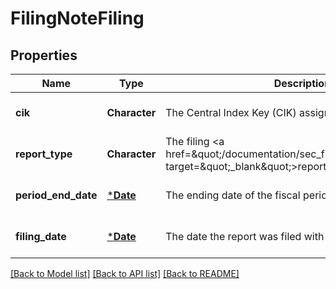 # FilingNoteFiling

## Properties
Name | Type | Description | Notes
------------ | ------------- | ------------- | -------------
**cik** | **Character** | The Central Index Key (CIK) assigned to the company | [optional] [default to null]
**report_type** | **Character** | The filing &lt;a href&#x3D;\&quot;/documentation/sec_filing_report_types\&quot; target&#x3D;\&quot;_blank\&quot;&gt;report type&lt;/a&gt; | [optional] [default to null]
**period_end_date** | [***Date**](Date.md) | The ending date of the fiscal period for the filing | [optional] [default to null]
**filing_date** | [***Date**](Date.md) | The date the report was filed with the SEC | [optional] [default to null]

[[Back to Model list]](../README.md#documentation-for-models) [[Back to API list]](../README.md#documentation-for-api-endpoints) [[Back to README]](../README.md)



